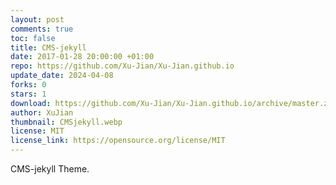 ```yaml
---
layout: post
comments: true
toc: false
title: CMS-jekyll
date: 2017-01-28 20:00:00 +01:00
repo: https://github.com/Xu-Jian/Xu-Jian.github.io
update_date: 2024-04-08
forks: 0
stars: 1
download: https://github.com/Xu-Jian/Xu-Jian.github.io/archive/master.zip
author: XuJian
thumbnail: CMSjekyll.webp
license: MIT
license_link: https://opensource.org/license/MIT
---
```


CMS-jekyll Theme.
